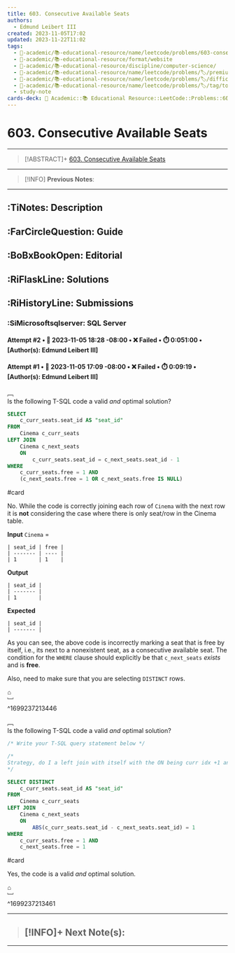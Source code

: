 ```yaml
---
title: 603. Consecutive Available Seats
authors:
  - Edmund Leibert III
created: 2023-11-05T17:02
updated: 2023-11-22T11:02
tags:
  - 🔴-academic/📚-educational-resource/name/leetcode/problems/603-consecutive-available-seats
  - 🔴-academic/📚-educational-resource/format/website
  - 🔴-academic/📚-educational-resource/discipline/computer-science/
  - 🔴-academic/📚-educational-resource/name/leetcode/problems/🏷️/premium/yes
  - 🔴-academic/📚-educational-resource/name/leetcode/problems/🏷️/difficulty/easy
  - 🔴-academic/📚-educational-resource/name/leetcode/problems/🏷️/tag/topic/database
  - study-note
cards-deck: 🔴 Academic::📚 Educational Resource::LeetCode::Problems::603. Consecutive Available Seats
---
```


# 603. Consecutive Available Seats

---

> [!ABSTRACT]+
> [603. Consecutive Available Seats](https://leetcode.com/problems/consecutive-available-seats/)

---

> [!INFO]
> **Previous Notes**:
> 

---

## :TiNotes: Description

## :FarCircleQuestion: Guide

## :BoBxBookOpen: Editorial

## :RiFlaskLine: Solutions

## :RiHistoryLine: Submissions

### :SiMicrosoftsqlserver: SQL Server

#### **Attempt #2** • 📆 2023-11-05 18:28 -08:00 • ❌ Failed • ⏱️ 0:051:00 • \[Author(s): Edmund Leibert III\]

#### **Attempt #1** • 📆 2023-11-05 17:09 -08:00 • ❌ Failed • ⏱️ 0:09:19 • \[Author(s): Edmund Leibert III\]

﹇<br>
Is the following T-SQL code a valid _and_ optimal solution? 

```sql
SELECT
    c_curr_seats.seat_id AS "seat_id"
FROM
    Cinema c_curr_seats
LEFT JOIN
    Cinema c_next_seats
    ON
        c_curr_seats.seat_id = c_next_seats.seat_id - 1
WHERE
    c_curr_seats.free = 1 AND
    (c_next_seats.free = 1 OR c_next_seats.free IS NULL)

```

#card 

No. While the code is correctly joining each row of `Cinema` with the next row it is **not** considering the case where there is only seat/row in the Cinema table.

**Input**
`Cinema` =
```
| seat_id | free |
| ------- | ---- |
| 1       | 1    |
```

**Output**
```
| seat_id |
| ------- |
| 1       |
```

**Expected**
```
| seat_id |
| ------- |
```

As you can see, the above code is incorrectly marking a seat that is free by itself, i.e., its next to a nonexistent seat, as a consecutive available seat. The condition for the `WHERE` clause should explicitly be that `c_next_seats` _exists_ and is **free**.

Also, need to make sure that you are selecting `DISTINCT` rows.

⌂
<br>﹈<br>^1699237213446

﹇<br>
Is the following T-SQL code a valid _and_ optimal solution? 

```sql
/* Write your T-SQL query statement below */

/*
Strategy, do I a left join with itself with the ON being curr idx +1 and the seat is free
*/

SELECT DISTINCT
    c_curr_seats.seat_id AS "seat_id"
FROM
    Cinema c_curr_seats
LEFT JOIN
    Cinema c_next_seats
    ON
        ABS(c_curr_seats.seat_id - c_next_seats.seat_id) = 1
WHERE
    c_curr_seats.free = 1 AND
    c_next_seats.free = 1 
```

#card 

Yes, the code is a valid _and_ optimal solution.

⌂
<br>﹈<br>^1699237213461

---

> [!INFO]+ 
> **Next Note(s)**:
> - 

---
